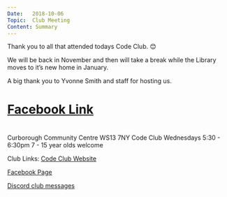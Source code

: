 ```yaml
---
Date:   2018-10-06
Topic:  Club Meeting
Content: Summary
---
```

Thank you to all that attended todays Code Club. 😊 

We will be back in November and then will take a break while the Library moves to it’s new home in January. 

A big thank you to Yvonne Smith and staff for hosting us.

# [Facebook Link](https://www.facebook.com/1481985248595237/posts/1736718333121926/)

#
Curborough Community Centre
WS13 7NY
Code Club
Wednesdays 5:30 - 6:30pm
7 - 15 year olds welcome

Club Links:
[Code Club Website](https://lichfield-code-club.github.io/)

[Facebook Page](https://www.facebook.com/LichfieldCoders)

[Discord club messages](https://discord.gg/szz6xGK)
